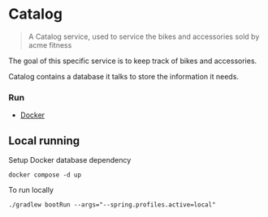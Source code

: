 # Catalog


> A Catalog service, used to service the bikes and accessories sold by acme fitness

The goal of this specific service is to keep track of bikes and accessories. 

Catalog contains a database it talks to store the information it needs.

### Run

* [Docker](https://www.docker.com/docker-community)


## Local running
Setup Docker database dependency

`docker compose -d up`

To run locally


`./gradlew bootRun --args="--spring.profiles.active=local"`

